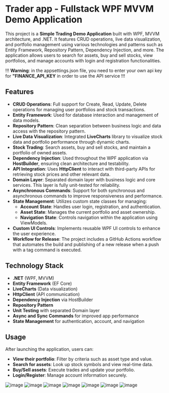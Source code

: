 # Trader app - Fullstack WPF MVVM Demo Application

This project is a **Simple Trading Demo Application** built with WPF, MVVM architecture, and .NET. It features CRUD operations, live data visualization, and portfolio management using various technologies and patterns such as Entity Framework, Repository Pattern, Dependency Injection, and more. The application allows users to search for assets, buy and sell stocks, view portfolios, and manage accounts with login and registration functionalities.

!!! **Warning**: in the appsettings.json file, you need to enter your own api key for **"FINANCE_API_KEY** in order to use the API service !!!

## Features

- **CRUD Operations**: Full support for Create, Read, Update, Delete operations for managing user portfolios and stock transactions.
- **Entity Framework**: Used for database interaction and management of data models.
- **Repository Pattern**: Clean separation between business logic and data access with the repository pattern.
- **Live Data Visualization**: Integrated **LiveCharts** library to visualize stock data and portfolio performance through dynamic charts.
- **Stock Trading**: Search assets, buy and sell stocks, and maintain a portfolio of owned assets.
- **Dependency Injection**: Used throughout the WPF application via **HostBuilder**, ensuring clean architecture and testability.
- **API Integration**: Uses **HttpClient** to interact with third-party APIs for retrieving stock prices and other relevant data.
- **Domain Layer**: Separated domain layer with business logic and core services. This layer is fully unit-tested for reliability.
- **Asynchronous Commands**: Support for both synchronous and asynchronous commands to improve responsiveness and performance.
- **State Management**: Utilizes custom state classes for managing:
  - **Account State**: Handles user login, registration, and authentication.
  - **Asset State**: Manages the current portfolio and asset ownership.
  - **Navigation State**: Controls navigation within the application using ViewModels.
- **Custom UI Controls**: Implements reusable WPF UI controls to enhance the user experience.
- **Workflow for Release**: The project includes a GitHub Actions workflow that automates the build and publishing of a new release when a push with a tag command is executed.

## Technology Stack

- **.NET** (WPF, MVVM)
- **Entity Framework** (EF Core)
- **LiveCharts** (Data visualization)
- **HttpClient** (API communication)
- **Dependency Injection** via HostBuilder
- **Repository Pattern**
- **Unit Testing** with separated Domain layer
- **Async and Sync Commands** for improved app performance
- **State Management** for authentication, account, and navigation

## Usage
After launching the application, users can:

- **View their portfolio**: Filter by criteria such as asset type and value.
- **Search for assets**: Look up stock symbols and view real-time data.
- **Buy/Sell assets**: Execute trades and update your portfolio.
- **Login/Register**: Manage account information securely.


![image](https://github.com/user-attachments/assets/e262982d-8257-4ab2-b640-65878ac4fb11)
![image](https://github.com/user-attachments/assets/e9f34408-cba4-41d5-8c79-1254a730e62a)
![image](https://github.com/user-attachments/assets/c687c34a-40ac-43b8-b0af-813ddb1a74d6)
![image](https://github.com/user-attachments/assets/cca55609-f309-4748-b546-da364d1d0732)
![image](https://github.com/user-attachments/assets/eef984ad-c708-4000-89ab-fe7ebf05af61)
![image](https://github.com/user-attachments/assets/c7538236-5703-4424-8871-eeefe562672e)
![image](https://github.com/user-attachments/assets/effa5298-2456-4c54-899c-441643d24bf4)





